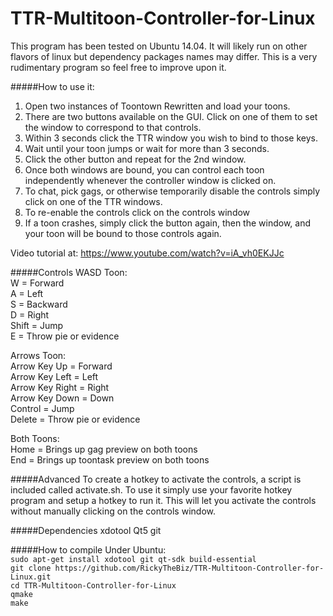 # TTR-Multitoon-Controller-for-Linux
This program has been tested on Ubuntu 14.04.  It will likely run on other flavors of linux but dependency packages names may differ.  This is a very rudimentary program so feel free to improve upon it.

#####How to use it:
1. Open two instances of Toontown Rewritten and load your toons.
2. There are two buttons available on the GUI.  Click on one of them to set the window to correspond to that controls.
3. Within 3 seconds click the TTR window you wish to bind to those keys.
4. Wait until your toon jumps or wait for more than 3 seconds.
5. Click the other button and repeat for the 2nd window.
6. Once both windows are bound, you can control each toon independently whenever the controller window is clicked on.
7. To chat, pick gags, or otherwise temporarily disable the controls simply click on one of the TTR windows.
8. To re-enable the controls click on the controls window
9. If a toon crashes, simply click the button again, then the window, and your toon will be bound to those controls again.

Video tutorial at: https://www.youtube.com/watch?v=iA_vh0EKJJc

#####Controls
WASD Toon:  
W = Forward  
A = Left  
S = Backward  
D = Right  
Shift = Jump  
E = Throw pie or evidence  

Arrows Toon:  
Arrow Key Up = Forward  
Arrow Key Left = Left  
Arrow Key Right = Right  
Arrow Key Down = Down  
Control = Jump  
Delete = Throw pie or evidence  

Both Toons:  
Home = Brings up gag preview on both toons  
End = Brings up toontask preview on both toons  

#####Advanced
To create a hotkey to activate the controls, a script is included called activate.sh.  To use it simply use your favorite hotkey program and setup a hotkey to run it.  This will let you activate the controls without manually clicking on the controls window.

#####Dependencies
xdotool
Qt5
git

#####How to compile
Under Ubuntu:  
`sudo apt-get install xdotool git qt-sdk build-essential`  
`git clone https://github.com/RickyTheBiz/TTR-Multitoon-Controller-for-Linux.git`  
`cd TTR-Multitoon-Controller-for-Linux`  
`qmake`  
`make`  
